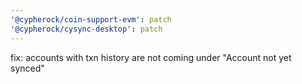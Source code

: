 ```yaml
---
'@cypherock/coin-support-evm': patch
'@cypherock/cysync-desktop': patch
---
```


fix: accounts with txn history are not coming under "Account not yet synced"

